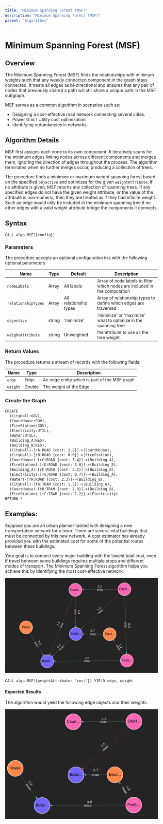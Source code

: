 ```yaml
---
title: "Minimum Spanning Forest (MSF)"
description: "Minimum Spanning Forest (MSF)"
parent: "Algorithms"
---
```


# Minimum Spanning Forest (MSF)

## Overview

The Minimum Spanning Forest (MSF) finds the relationships with minimum weights such that any weakly connected component in the graph stays connected. It treats all edges as bi-directional and ensures that any pair of nodes that previously shared a path will still share a unique path in the MSF subgraph. 

MSF serves as a common algorithm in scenarios such as:
- Designing a cost-effective road network connecting several cities.
- Power Grid / Utility cost optimization.
- Identifying redundancies in networks.

## Algorithm Details

MSF first assigns each node to its own component. It iteratively scans for the minimum edges linking nodes across different components and merges them, ignoring the direction of edges throughout the process. The algorithm terminates when no further merges occur, producing a collection of trees.

The procedure finds a minimum or maximum weight spanning forest based on the specified `objective` and optimizes for the given `weightAttribute`. If no attribute is given, MSF returns any collection of spanning trees. If any specified edges do not have the given weight attribute, or the value of the attribute is non-numeric, then they are treated as if they had infinite weight. Such an edge would only be included in the minimum spanning tree if no other edges with a valid weight attribute bridge the components it connects.

## Syntax

```cypher
CALL algo.MSF([config])
```

### Parameters

The procedure accepts an optional configuration `Map` with the following optional parameters:

| Name                | Type   | Default                | Description                                                                |
|---------------------|--------|------------------------|----------------------------------------------------------------------------|
| `nodeLabels`        | Array  | All labels             | Array of node labels to filter which nodes are included in the computation |
| `relationshipTypes` | Array  | All relationship types | Array of relationship types to define which edges are traversed            |
| `objective`         | string | 'minimize'             | 'minimize' or 'maximize' what to optimize in the spanning tree             |
| `weightAttribute`   | string | Unweighted             | the attribute to use as the tree weight.                                   |

### Return Values
The procedure returns a stream of records with the following fields:

| Name     | Type   | Description                                   |
|----------|--------|-----------------------------------------------|
| `edge`   | Edge   | An edge entity which is part of the MSF graph |
| `weight` | Double | The weight of the Edge                        |




### Create the Graph

```cypher
CREATE 
  (CityHall:GOV),
  (CourtHouse:GOV),
  (FireStation:GOV),
  (Electricity:UTIL),
  (Water:UTIL),
  (Building_A:RES),
  (Building_B:RES),
  (CityHall)-[rA:ROAD {cost: 2.2}]->(CourtHouse),
  (CityHall)-[rB:ROAD {cost: 8.0}]->(FireStation),
  (CourtHouse)-[rC:ROAD {cost: 3.4}]->(Building_A),
  (FireStation)-[rD:ROAD {cost: 3.0}]->(Building_B),
  (Building_A)-[rF:ROAD {cost: 5.2}]->(Building_B),
  (Electricity)-[rG:ROAD {cost: 0.7}]->(Building_A),
  (Water)-[rH:ROAD {cost: 2.3}]->(Building_B),
  (CityHall)-[tA:TRAM {cost: 1.5}]->(Building_A),
  (CourtHouse)-[tB:TRAM {cost: 7.3}]->(Building_B),
  (FireStation)-[tC:TRAM {cost: 1.2}]->(Electricity)
RETURN *
```

## Examples:

Suppose you are an urban planner tasked with designing a new transportation network for a town. There are several vital buildings that must be connected by this new network. A cost estimator has already provided you with the estimated cost for some of the potential routes between these buildings.

Your goal is to connect every major building with the lowest total cost, even if travel between some buildings requires multiple stops and different modes of transport. The Minimum Spanning Forest algorithm helps you achieve this by identifying the most cost-effective network.

![City Graph](../images/city_plan.png)

```cypher
CALL algo.MSF({weightAttribute: 'cost'}) YIELD edge, weight
```

#### Expected Results
The algorithm would yeild the following edge objects and their weights:

![City MSF Graph](../images/city_msf.png)